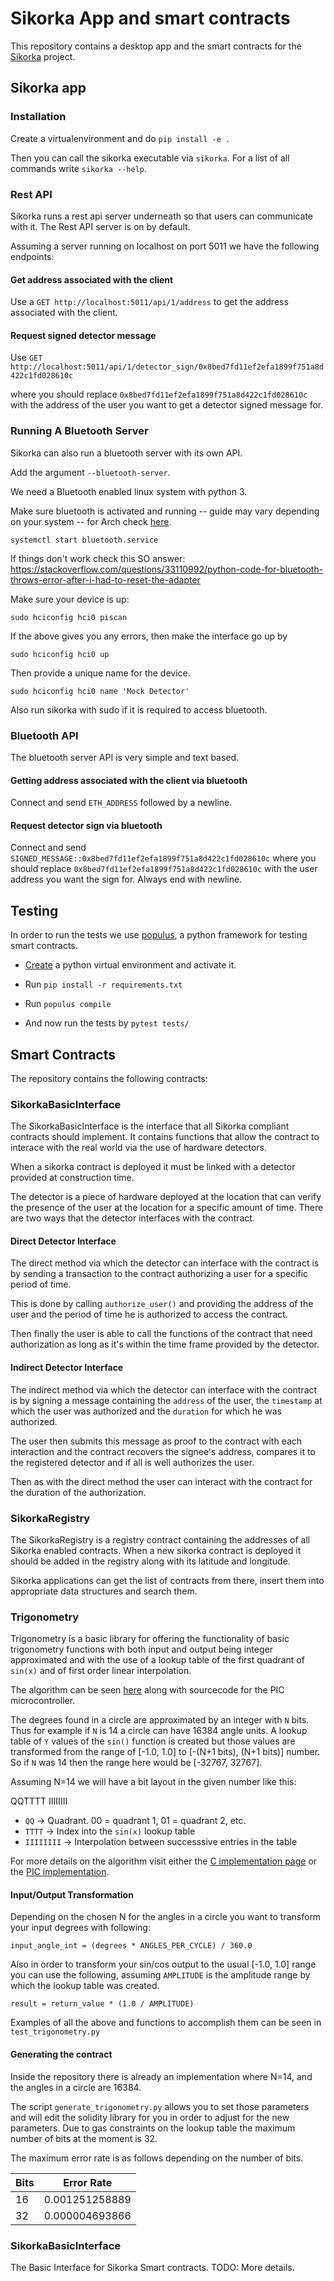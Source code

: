 # Sikorka App and smart contracts

This repository contains a desktop app and the smart contracts for the [Sikorka](http://sikorka.io/) project.

## Sikorka app


### Installation

Create a virtualenvironment and do `pip install -e .`

Then you can call the sikorka executable via `sikorka`. For a list of all commands
write `sikorka --help`.

### Rest API

Sikorka runs a rest api server underneath so that users can communicate with it. The Rest API server is on by default.

Assuming a server running on localhost on port 5011 we have the following endpoints:

#### Get address associated with the client

Use a `GET http://localhost:5011/api/1/address` to get the address associated with the client.

#### Request signed detector message

Use `GET http://localhost:5011/api/1/detector_sign/0x8bed7fd11ef2efa1899f751a8d422c1fd028610c`

where you should replace `0x8bed7fd11ef2efa1899f751a8d422c1fd028610c` with the address of the user you want to get a detector signed message for.

### Running A Bluetooth Server

Sikorka can also run a bluetooth server with its own API.

Add the argument `--bluetooth-server`.

We need a Bluetooth enabled linux system with python 3.

Make sure bluetooth is activated and running -- guide may vary depending on your system -- for Arch check [here](https://wiki.archlinux.org/index.php/Bluetooth).

```
systemctl start bluetooth.service
```

If things don't work check this SO answer: https://stackoverflow.com/questions/33110992/python-code-for-bluetooth-throws-error-after-i-had-to-reset-the-adapter

Make sure your device is up:

```
sudo hciconfig hci0 piscan
```

If the above gives you any errors, then make the interface go up by

```
sudo hciconfig hci0 up
```

Then provide a unique name for the device.

```
sudo hciconfig hci0 name 'Mock Detector'
```

Also run sikorka with sudo if it is required to access bluetooth.

### Bluetooth API

The bluetooth server API is very simple and text based.

#### Getting address associated with the client via bluetooth

Connect and send `ETH_ADDRESS` followed by a newline.

#### Request detector sign via bluetooth

Connect and send `SIGNED_MESSAGE::0x8bed7fd11ef2efa1899f751a8d422c1fd028610c` where you should replace `0x8bed7fd11ef2efa1899f751a8d422c1fd028610c` with the user address you want the sign for. Always end with newline.

## Testing

In order to run the tests we use [populus](https://github.com/pipermerriam/populus), a python framework for testing smart contracts.

- [Create](http://docs.python-guide.org/en/latest/dev/virtualenvs/) a python virtual environment and activate it.

- Run `pip install -r requirements.txt`

- Run `populus compile`

- And now run the tests by `pytest tests/`

## Smart Contracts

The repository contains the following contracts:

### SikorkaBasicInterface

The SikorkaBasicInterface is the interface that all Sikorka compliant contracts should implement. It contains functions that allow the contract to interace with the real world via the use of hardware detectors.

When a sikorka contract is deployed it must be linked with a detector provided at construction time.

The detector is a piece of hardware deployed at the location that can verify the presence of the user at the location for a specific amount of time. There are two ways that the detector interfaces with the contract.

#### Direct Detector Interface

The direct method via which the detector can interface with the contract is by sending a transaction to the contract authorizing a user for a specific period of time.

This is done by calling `authorize_user()` and providing the address of the user and the period of time he is authorized to access the contract.

Then finally the user is able to call the functions of the contract that need authorization as long as it's within the time frame provided by the detector.

#### Indirect Detector Interface

The indirect method via which the detector can interface with the contract is by signing a message containing the `address` of the user, the `timestamp` at which the user was authorized and the `duration` for which he was authorized.

The user then submits this message as proof to the contract with each interaction and the contract recovers the signee's address, compares it to the registered detector and if all is well authorizes the user.

Then as with the direct method the user can interact with the contract for the duration of the authorization.

### SikorkaRegistry

The SikorkaRegistry is a registry contract containing the addresses of all Sikorka enabled contracts. When a new sikorka contract is deployed it should be added in the registry along with its latitude and longitude.

Sikorka applications can get the list of contracts from there, insert them into appropriate data structures and search them.

### Trigonometry

Trigonometry is a basic library for offering the functionality of basic trigonometry functions with both input and output being integer approximated and with the use of a lookup table of the first quadrant of `sin(x)` and of first order linear interpolation.

The algorithm can be seen [here](http://web.archive.org/web/20120301144605/http://www.dattalo.com/technical/software/pic/picsine.html) along with sourcecode for the PIC microcontroller.

The degrees found in a circle are approximated by an integer with `N` bits. Thus for
example if `N` is 14 a circle can have 16384 angle units. A lookup table of `Y` values
of the `sin()` function is created but those values are transformed from the range of [-1.0, 1.0] to [-(N+1 bits), (N+1 bits)] number. So if `N` was 14 then the range here would be [-32767, 32767].

Assuming N=14 we will have a bit layout in the given number like this:

QQTTTT IIIIIIII

- `QQ`       -> Quadrant. 00 = quadrant 1, 01 = quadrant 2, etc.
- `TTTT`     -> Index into the `sin(x)` lookup table
- `IIIIIIII` -> Interpolation between successsive entries in the table

For more details on the algorithm visit either the [C implementation page](http://www.dribin.org/dave/trigint/) or the [PIC implementation](http://web.archive.org/web/20120301144605/http://www.dattalo.com/technical/software/pic/picsine.html).

#### Input/Output Transformation

Depending on the chosen N for the angles in a circle you want to transform your input degrees with following:

```
input_angle_int = (degrees * ANGLES_PER_CYCLE) / 360.0
```

Also in order to transform your sin/cos output to the usual [-1.0, 1.0] range you can
use the following, assuming `AMPLITUDE` is the amplitude range by which the lookup table was created.

```
result = return_value * (1.0 / AMPLITUDE)
```

Examples of all the above and functions to accomplish them can be seen in `test_trigonometry.py`

#### Generating the contract

Inside the repository there is already an implementation where N=14, and the angles
in a circle are 16384.

The script `generate_trigonometry.py` allows you to set those parameters and will edit the solidity library for you in order to adjust for the new parameters. Due to gas
constraints on the lookup table the maximum number of bits at the moment is 32.

The maximum error rate is as follows depending on the number of bits.

| Bits     |    Error Rate   |
|----------|:---------------:|
| 16       |  0.001251258889 |
| 32       |  0.000004693866 |

### SikorkaBasicInterface

The Basic Interface for Sikorka Smart contracts. TODO: More details.
